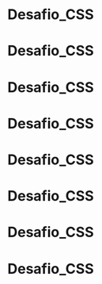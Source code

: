 # Desafio_CSS
# Desafio_CSS
# Desafio_CSS
# Desafio_CSS
# Desafio_CSS
# Desafio_CSS
# Desafio_CSS
# Desafio_CSS

